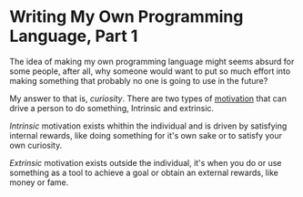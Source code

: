 # Writing My Own Programming Language, Part 1


The idea of making my own programming language might seems absurd 
for some people, after all, why someone would want to put so much effort
into making something that probably no one is going to use in the 
future?

My answer to that is, *curiosity*. There are two types of [motivation](https://en.wikipedia.org/wiki/Motivation#Types_of_motivation) 
that can drive a person to do something, Intrinsic and extrinsic.

*Intrinsic* motivation exists whithin the individual and is driven by
satisfying internal rewards, like doing something for it's own sake or to 
satisfy your own curiosity.

*Extrinsic* motivation exists outside the individual, it's when you do or use 
something as a tool to achieve a goal or obtain an external rewards, 
like money or fame.


